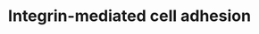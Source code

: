 ---
annotations:
- id: PW:0000286
  parent: signaling pathway
  type: Pathway Ontology
  value: integrin mediated signaling pathway
authors:
- MaintBot
- Thomas
- Ddigles
description: 'Integrins are receptors that mediate attachment between a cell and the
  tissues surrounding it, which may be other cells or the extracellular matrix (ECM).
  They also play a role in cell signaling and thereby define cellular shape, mobility,
  and regulate the cell cycle.  Source: [[wikipedia:Integrins|Wikipedia]]'
last-edited: 2013-10-17
organisms:
- Pan troglodytes
redirect_from:
- /index.php/Pathway:WP951
- /instance/WP951
- /instance/WP951_r71672
revision: r71672
schema-jsonld:
- '@context': https://schema.org/
  '@id': https://wikipathways.github.io/pathways/WP951.html
  '@type': Dataset
  creator:
    '@type': Organization
    name: WikiPathways
  description: 'Integrins are receptors that mediate attachment between a cell and
    the tissues surrounding it, which may be other cells or the extracellular matrix
    (ECM). They also play a role in cell signaling and thereby define cellular shape,
    mobility, and regulate the cell cycle.  Source: [[wikipedia:Integrins|Wikipedia]]'
  keywords:
  - AKT1
  - AKT2
  - AKT3
  - ARHGEF7
  - BCAR1
  - BRAF
  - CAPN1
  - CAPN11
  - CAPN3
  - CAPN5
  - CAPN6
  - CAPN7
  - CAPN9
  - CAV1
  - CAV2
  - CAV3
  - CDC42
  - CRK
  - CSK
  - DOCK1
  - FYN
  - GIT2
  - GRB2
  - HRAS
  - ILK
  - ITGA1
  - ITGA10
  - ITGA11
  - ITGA2
  - ITGA2B
  - ITGA3
  - ITGA4
  - ITGA5
  - ITGA6
  - ITGA7
  - ITGA8
  - ITGA9
  - ITGAD
  - ITGAL
  - ITGAM
  - ITGAV
  - ITGAX
  - ITGB1
  - ITGB2
  - ITGB3
  - ITGB4
  - ITGB5
  - ITGB6
  - ITGB7
  - ITGB8
  - MAP2K1
  - MAP2K2
  - MAP2K3
  - MAP2K5
  - MAP2K6
  - MAPK1
  - MAPK10
  - MAPK6
  - MAPK7
  - MYLK2
  - PAK1
  - PAK2
  - PAK3
  - PIK3R2
  - PTK2
  - PXN
  - RAC2
  - RAF1
  - RAP1A
  - RAP1B
  - RAPGEF1
  - RHO
  - ROCK1
  - ROCK2
  - SEPP1
  - SHC1
  - SHC3
  - SORBS1
  - SOS1
  - SRC
  - TNS1
  - VASP
  - VAV3
  - VCL
  license: CC0
  name: Integrin-mediated cell adhesion
seo: CreativeWork
title: Integrin-mediated cell adhesion
wpid: WP951
---